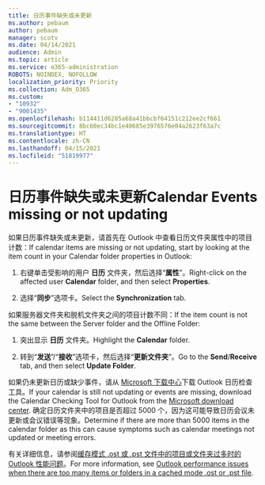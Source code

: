 ```yaml
---
title: 日历事件缺失或未更新
ms.author: pebaum
author: pebaum
manager: scotv
ms.date: 04/14/2021
audience: Admin
ms.topic: article
ms.service: o365-administration
ROBOTS: NOINDEX, NOFOLLOW
localization_priority: Priority
ms.collection: Adm_O365
ms.custom:
- "10932"
- "9001435"
ms.openlocfilehash: b114411d6285a68a41bbcbf64151c212ee2cf661
ms.sourcegitcommit: 8bc60ec34bc1e40685e3976576e04a2623f63a7c
ms.translationtype: HT
ms.contentlocale: zh-CN
ms.lasthandoff: 04/15/2021
ms.locfileid: "51819977"
---
```

# <a name="calendar-events-missing-or-not-updating"></a><span data-ttu-id="b476b-102">日历事件缺失或未更新</span><span class="sxs-lookup"><span data-stu-id="b476b-102">Calendar Events missing or not updating</span></span>

<span data-ttu-id="b476b-103">如果日历事件缺失或未更新，请首先在 Outlook 中查看日历文件夹属性中的项目计数：</span><span class="sxs-lookup"><span data-stu-id="b476b-103">If calendar items are missing or not updating, start by looking at the item count in your Calendar folder properties in Outlook:</span></span> 

1. <span data-ttu-id="b476b-104">右键单击受影响的用户 **日历** 文件夹，然后选择“**属性**”。</span><span class="sxs-lookup"><span data-stu-id="b476b-104">Right-click on the affected user **Calendar** folder, and then select **Properties**.</span></span>

1. <span data-ttu-id="b476b-105">选择“**同步**”选项卡。</span><span class="sxs-lookup"><span data-stu-id="b476b-105">Select the **Synchronization** tab.</span></span>

<span data-ttu-id="b476b-106">如果服务器文件夹和脱机文件夹之间的项目计数不同：</span><span class="sxs-lookup"><span data-stu-id="b476b-106">If the item count is not the same between the Server folder and the Offline Folder:</span></span>

1.  <span data-ttu-id="b476b-107">突出显示 **日历** 文件夹。</span><span class="sxs-lookup"><span data-stu-id="b476b-107">Highlight the **Calendar** folder.</span></span>

1.  <span data-ttu-id="b476b-108">转到“**发送**”/“**接收**”选项卡，然后选择“**更新文件夹**”。</span><span class="sxs-lookup"><span data-stu-id="b476b-108">Go to the **Send**/**Receive** tab, and then select **Update Folder**.</span></span>

<span data-ttu-id="b476b-109">如果仍未更新日历或缺少事件，请从 [Microsoft 下载中心](https://www.microsoft.com/download/details.aspx?id=28786)下载 Outlook 日历检查工具。</span><span class="sxs-lookup"><span data-stu-id="b476b-109">If your calendar is still not updating or events are missing, download the Calendar Checking Tool for Outlook from the [Microsoft download center](https://www.microsoft.com/download/details.aspx?id=28786).</span></span> <span data-ttu-id="b476b-110">确定日历文件夹中的项目是否超过 5000 个，因为这可能导致日历会议未更新或会议错误等现象。</span><span class="sxs-lookup"><span data-stu-id="b476b-110">Determine if there are more than 5000 items in the calendar folder as this can cause symptoms such as calendar meetings not updated or meeting errors.</span></span> 

<span data-ttu-id="b476b-111">有关详细信息，请参阅[缓存模式 .ost 或 .pst 文件中的项目或文件夹过多时的 Outlook 性能问题](https://docs.microsoft.com/outlook/troubleshoot/performance/performance-issues-if-too-many-items-or-folders)。</span><span class="sxs-lookup"><span data-stu-id="b476b-111">For more information, see [Outlook performance issues when there are too many items or folders in a cached mode .ost or .pst file](https://docs.microsoft.com/outlook/troubleshoot/performance/performance-issues-if-too-many-items-or-folders).</span></span>